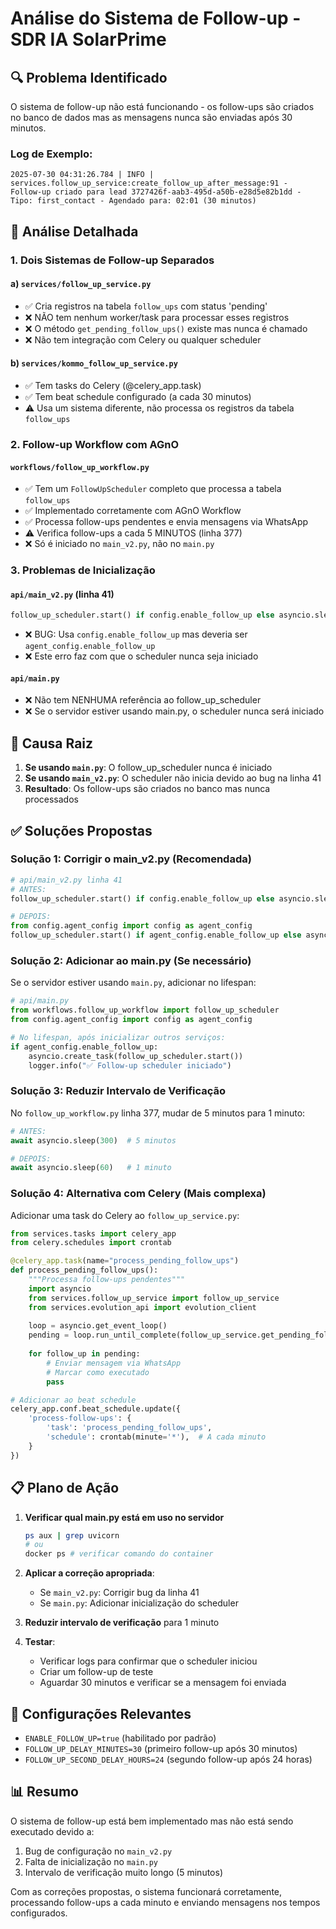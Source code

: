 # Análise do Sistema de Follow-up - SDR IA SolarPrime

## 🔍 Problema Identificado

O sistema de follow-up não está funcionando - os follow-ups são criados no banco de dados mas as mensagens nunca são enviadas após 30 minutos.

### Log de Exemplo:
```
2025-07-30 04:31:26.784 | INFO | services.follow_up_service:create_follow_up_after_message:91 - 
Follow-up criado para lead 3727426f-aab3-495d-a50b-e28d5e82b1dd - Tipo: first_contact - Agendado para: 02:01 (30 minutos)
```

## 🔎 Análise Detalhada

### 1. **Dois Sistemas de Follow-up Separados**

#### a) `services/follow_up_service.py`
- ✅ Cria registros na tabela `follow_ups` com status 'pending'
- ❌ NÃO tem nenhum worker/task para processar esses registros
- ❌ O método `get_pending_follow_ups()` existe mas nunca é chamado
- ❌ Não tem integração com Celery ou qualquer scheduler

#### b) `services/kommo_follow_up_service.py`
- ✅ Tem tasks do Celery (@celery_app.task)
- ✅ Tem beat schedule configurado (a cada 30 minutos)
- ⚠️ Usa um sistema diferente, não processa os registros da tabela `follow_ups`

### 2. **Follow-up Workflow com AGnO**

#### `workflows/follow_up_workflow.py`
- ✅ Tem um `FollowUpScheduler` completo que processa a tabela `follow_ups`
- ✅ Implementado corretamente com AGnO Workflow
- ✅ Processa follow-ups pendentes e envia mensagens via WhatsApp
- ⚠️ Verifica follow-ups a cada 5 MINUTOS (linha 377)
- ❌ Só é iniciado no `main_v2.py`, não no `main.py`

### 3. **Problemas de Inicialização**

#### `api/main_v2.py` (linha 41)
```python
follow_up_scheduler.start() if config.enable_follow_up else asyncio.sleep(0)
```
- ❌ BUG: Usa `config.enable_follow_up` mas deveria ser `agent_config.enable_follow_up`
- ❌ Este erro faz com que o scheduler nunca seja iniciado

#### `api/main.py`
- ❌ Não tem NENHUMA referência ao follow_up_scheduler
- ❌ Se o servidor estiver usando main.py, o scheduler nunca será iniciado

## 🚨 Causa Raiz

1. **Se usando `main.py`**: O follow_up_scheduler nunca é iniciado
2. **Se usando `main_v2.py`**: O scheduler não inicia devido ao bug na linha 41
3. **Resultado**: Os follow-ups são criados no banco mas nunca processados

## ✅ Soluções Propostas

### Solução 1: Corrigir o main_v2.py (Recomendada)

```python
# api/main_v2.py linha 41
# ANTES:
follow_up_scheduler.start() if config.enable_follow_up else asyncio.sleep(0)

# DEPOIS:
from config.agent_config import config as agent_config
follow_up_scheduler.start() if agent_config.enable_follow_up else asyncio.sleep(0)
```

### Solução 2: Adicionar ao main.py (Se necessário)

Se o servidor estiver usando `main.py`, adicionar no lifespan:

```python
# api/main.py
from workflows.follow_up_workflow import follow_up_scheduler
from config.agent_config import config as agent_config

# No lifespan, após inicializar outros serviços:
if agent_config.enable_follow_up:
    asyncio.create_task(follow_up_scheduler.start())
    logger.info("✅ Follow-up scheduler iniciado")
```

### Solução 3: Reduzir Intervalo de Verificação

No `follow_up_workflow.py` linha 377, mudar de 5 minutos para 1 minuto:

```python
# ANTES:
await asyncio.sleep(300)  # 5 minutos

# DEPOIS:
await asyncio.sleep(60)   # 1 minuto
```

### Solução 4: Alternativa com Celery (Mais complexa)

Adicionar uma task do Celery ao `follow_up_service.py`:

```python
from services.tasks import celery_app
from celery.schedules import crontab

@celery_app.task(name="process_pending_follow_ups")
def process_pending_follow_ups():
    """Processa follow-ups pendentes"""
    import asyncio
    from services.follow_up_service import follow_up_service
    from services.evolution_api import evolution_client
    
    loop = asyncio.get_event_loop()
    pending = loop.run_until_complete(follow_up_service.get_pending_follow_ups())
    
    for follow_up in pending:
        # Enviar mensagem via WhatsApp
        # Marcar como executado
        pass

# Adicionar ao beat schedule
celery_app.conf.beat_schedule.update({
    'process-follow-ups': {
        'task': 'process_pending_follow_ups',
        'schedule': crontab(minute='*'),  # A cada minuto
    }
})
```

## 📋 Plano de Ação

1. **Verificar qual main.py está em uso no servidor**
   ```bash
   ps aux | grep uvicorn
   # ou
   docker ps # verificar comando do container
   ```

2. **Aplicar a correção apropriada**:
   - Se `main_v2.py`: Corrigir bug da linha 41
   - Se `main.py`: Adicionar inicialização do scheduler

3. **Reduzir intervalo de verificação** para 1 minuto

4. **Testar**:
   - Verificar logs para confirmar que o scheduler iniciou
   - Criar um follow-up de teste
   - Aguardar 30 minutos e verificar se a mensagem foi enviada

## 🔧 Configurações Relevantes

- `ENABLE_FOLLOW_UP=true` (habilitado por padrão)
- `FOLLOW_UP_DELAY_MINUTES=30` (primeiro follow-up após 30 minutos)
- `FOLLOW_UP_SECOND_DELAY_HOURS=24` (segundo follow-up após 24 horas)

## 📊 Resumo

O sistema de follow-up está bem implementado mas não está sendo executado devido a:
1. Bug de configuração no `main_v2.py`
2. Falta de inicialização no `main.py`
3. Intervalo de verificação muito longo (5 minutos)

Com as correções propostas, o sistema funcionará corretamente, processando follow-ups a cada minuto e enviando mensagens nos tempos configurados.